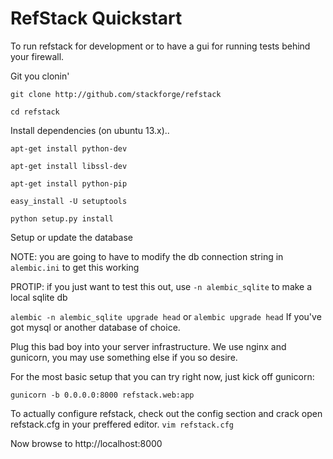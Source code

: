 RefStack Quickstart
===================
To run refstack for development or to have a gui for running tests behind your firewall.

Git you clonin'

`git clone http://github.com/stackforge/refstack`

`cd refstack`

Install dependencies (on ubuntu 13.x)..

`apt-get install python-dev`

`apt-get install libssl-dev`

`apt-get install python-pip`

`easy_install -U setuptools`

`python setup.py install`


Setup or update the database

NOTE: you are going to have to modify the db connection string in `alembic.ini` to get this working

PROTIP: if you just want to test this out, use `-n alembic_sqlite` to make a local sqlite db 

`alembic -n alembic_sqlite upgrade head`
or
`alembic upgrade head` If you've got mysql or another database of choice.

Plug this bad boy into your server infrastructure.
We use nginx and gunicorn, you may use something else if you so desire.

For the most basic setup that you can try right now, just kick off
gunicorn:

`gunicorn -b 0.0.0.0:8000 refstack.web:app`

To actually configure refstack, check out the config section and
crack open refstack.cfg in your preffered editor.
`vim refstack.cfg`

Now browse to http://localhost:8000
